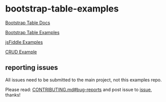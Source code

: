 # bootstrap-table-examples

[Bootstrap Table Docs](https://bootstrap-table.com/)

[Bootstrap Table Examples](https://examples.bootstrap-table.com)

[jsFiddle Examples](https://github.com/wenzhixin/bootstrap-table-examples/blob/master/jsfiddle_examples.md)

[CRUD Example](https://github.com/wenzhixin/bootstrap-table-examples/blob/master/crud/README.md)

## reporting issues

All issues need to be submitted to the main project, not this examples repo.

Please read: [CONTRIBUTING.md#bug-reports](https://github.com/wenzhixin/bootstrap-table/blob/develop/CONTRIBUTING.md#bug-reports) and post issue to [issue](https://github.com/wenzhixin/bootstrap-table/issues), thanks!
